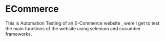 # ECommerce
This is Automation Testing of an E-Commerce website , 
were i get to test the main functions of the website using selenium and cucumber frameworks.
